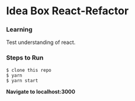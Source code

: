 # Idea Box React-Refactor


### Learning
Test understanding of react.

### Steps to Run

```
$ clone this repo
$ yarn
$ yarn start
```

**Navigate to localhost:3000**